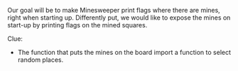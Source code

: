 Our goal will be to make Minesweeper print flags where there are mines, right when starting up.
Differently put, we would like to expose the mines on start-up by printing flags on the mined squares.

Clue:

- The function that puts the mines on the board import a function to select random places.
